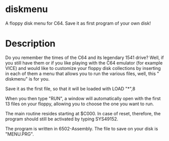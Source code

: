# diskmenu
A floppy disk menu for C64. Save it as first program of your own disk!

# Description
Do you remember the times of the C64 and its legendary 1541 drive?
Well, if you still have them or if you like playing with the C64 emulator (for example VICE) and would like to customize your floppy disk collections by inserting in each of them a menu that allows you to run the various files, well, this " diskmenu" is for you.

Save it as the first file, so that it will be loaded with
LOAD "*",8

When you then type "RUN", a window will automatically open with the first 13 files on your floppy, allowing you to choose the one you want to run.

The main routine resides starting at $C000. In case of reset, therefore, the program should still be activated by typing SYS49152.

The program is written in 6502-Assembly. The file to save on your disk is "MENU.PRG".
